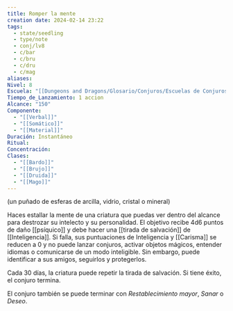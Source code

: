 ```yaml
---
title: Romper la mente
creation date: 2024-02-14 23:22
tags:
  - state/seedling
  - type/note
  - conj/lv8
  - c/bar
  - c/bru
  - c/dru
  - c/mag
aliases: 
Nivel: 8
Escuela: "[[Dungeons and Dragons/Glosario/Conjuros/Escuelas de Conjuros/Encantamiento]]"
Tiempo_de_Lanzamiento: 1 accion
Alcance: "150"
Componente:
  - "[[Verbal]]"
  - "[[Somático]]"
  - "[[Material]]"
Duración: Instantáneo
Ritual: 
Concentración: 
Clases:
  - "[[Bardo]]"
  - "[[Brujo]]"
  - "[[Druida]]"
  - "[[Mago]]"
---
```

(un puñado de esferas de arcilla, vidrio, cristal o mineral)

Haces estallar la mente de una criatura que puedas ver dentro del alcance para destrozar su intelecto y su personalidad. El objetivo recibe 4d6 puntos de daño [[psíquico]] y debe hacer una [[tirada de salvación]] de [[Inteligencia]]. Si falla, sus puntuaciones de Inteligencia y [[Carisma]] se reducen a 0 y no puede lanzar conjuros, activar objetos mágicos, entender idiomas o comunicarse de un modo inteligible. Sin embargo, puede identificar a sus amigos, seguirlos y protegerlos.

Cada 30 días, la criatura puede repetir la tirada de salvación. Si tiene éxito, el conjuro termina.

El conjuro también se puede terminar con _Restablecimiento mayor_, _Sanar_ o _Deseo_.